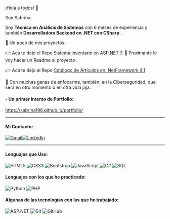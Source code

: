 ¡Hola a todos! 👋

Soy Sabrina:

 Soy **Técnica en Análisis de Sistemas** con 6 meses de experiencia y también **Desarrolladora Backend en .NET con CSharp** .

 :memo: Un poco de mis proyectos:

:point_right: Acá te dejo el Repo [Sistema Inventario en ASP.NET 7](https://github.com/Sabrina196/SistemaInventarioV7).
:rocket: Proximante le voy hacer un Readme al proyecto .

:point_right: Acá te dejo el Repo [Catálogo de Artículos en .NetFramework 4.1](https://github.com/Sabrina196/catalogo_de_articulos)

:speech_balloon: Con muchas ganas de enfocarme, también, en la Ciberseguridad, que será en otro momento o en otra vida jaja.


####  - Un primer Intento de Portfolio:

https://sabrina196.github.io/portfolio/

------------
#### Mi Contacto:


[![Gmail](https://img.shields.io/badge/-GMAIL-D14836?style=for-the-badge&logo=gmail&logoColor=white)](mailto:sabrinapatri96@gmail.com)[![LinkedIn](https://img.shields.io/badge/-LINKEDIN-0077B5?style=for-the-badge&logo=linkedin&logoColor=white)](https://www.linkedin.com/in/sabrinapatri96/)


------------


####  Lenguajes que Uso:



![HTML5](https://img.shields.io/badge/-HTML5-000000?style=flat&logo=html5)
![CSS3](https://img.shields.io/badge/-CSS3-000000?style=flat&logo=CSS3)
![Bootstrap](https://img.shields.io/badge/-Bootstrap-000000?style=flat&logo=bootstrap)
![JavaScript](https://img.shields.io/badge/-JavaScript-000000?style=flat&logo=javascript)
![C#](https://img.shields.io/badge/-CSharp-000000?style=flat&logo=CSharp)
![SQL](https://img.shields.io/badge/-SQL-000000?style=flat&logo=postgresql)

#### Lenguajes con los que he practicado:
![Python](https://img.shields.io/badge/-Python-000000?style=flat&logo=python)
![PHP](https://img.shields.io/badge/-PHP-000000?style=flat&logo=php)

#### Algunas de las tecnologías con las que he trabajado:

![ASP.NET](https://img.shields.io/badge/-.NET-000000?style=flat&logo=.NET)
![Git](https://img.shields.io/badge/-Git-222222?style=flat&logo=git&logoColor=F05032)
![GitHub](https://img.shields.io/badge/-GitHub-222222?style=flat&logo=github&logoColor=181717)
